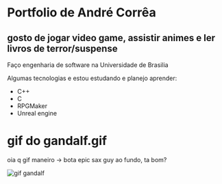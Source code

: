 # Portfolio de André Corrêa

## gosto de jogar video game, assistir animes e ler livros de terror/suspense

Faço engenharia de software na  Universidade de Brasilia

Algumas tecnologias e estou estudando e planejo aprender:

- C++
- C
- RPGMaker
- Unreal engine

# gif do gandalf.gif

oia q gif maneiro -> bota epic sax guy ao fundo, ta bom?

![gif gandalf](https://media.giphy.com/media/TcdpZwYDPlWXC/giphy.gif)
